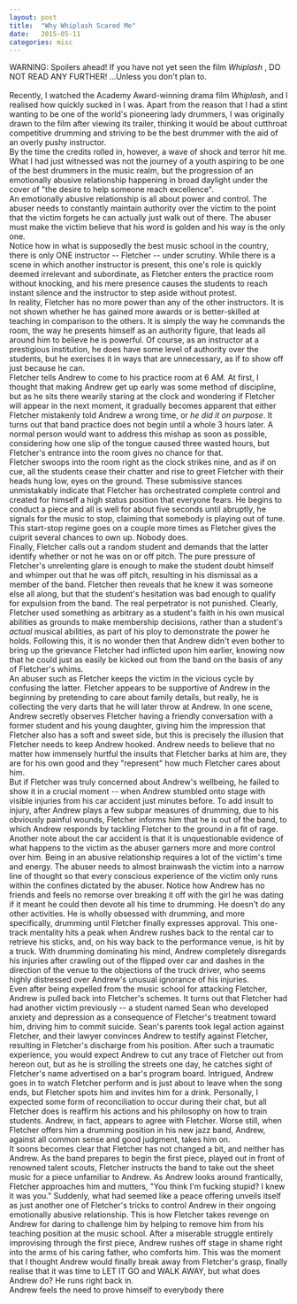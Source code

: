 ```yaml
---
layout: post
title:  "Why Whiplash Scared Me"
date:   2015-05-11
categories: misc
---
```

WARNING: Spoilers ahead! If you have not yet seen the film <i>Whiplash </i>, DO NOT READ ANY FURTHER! ...Unless you don't plan to. <br>
<br>
Recently, I watched the Academy Award-winning drama film <i>Whiplash</i>, and I realised how quickly sucked in I was. Apart from the reason that I had a stint wanting to be one of the world's pioneering lady drummers, I was originally drawn to the film after viewing its trailer, thinking it would be about cutthroat competitive drumming and striving to be the best drummer with the aid of an overly pushy instructor. <br>
By the time the credits rolled in, however, a wave of shock and terror hit me. What I had just witnessed was not the journey of a youth aspiring to be one of the best drummers in the music realm, but the progression of an emotionally abusive relationship happening in broad daylight under the cover of "the desire to help someone reach excellence". <br>
An emotionally abusive relationship is all about power and control. The abuser needs to constantly maintain authority over the victim to the point that the victim forgets he can actually just walk out of there. The abuser must make the victim believe that his word is golden and his way is the only one. <br>
Notice how in what is supposedly the best music school in the country, there is only ONE instructor -- Fletcher -- under scrutiny. While there is a scene in which another instructor is present, this one's role is quickly deemed irrelevant and subordinate, as Fletcher enters the practice room without knocking, and his mere presence causes the students to reach instant silence and the instructor to step aside without protest. <br>
In reality, Fletcher has no more power than any of the other instructors. It is not shown whether he has gained more awards or is better-skilled at teaching in comparison to the others. It is simply the way he commands the room, the way he presents himself as an authority figure, that leads all around him to believe he is powerful. Of course, as an instructor at a prestigious institution, he does have some level of authority over the students, but he exercises it in ways that are unnecessary, as if to show off just because he can. <br>
Fletcher tells Andrew to come to his practice room at 6 AM. At first, I thought that making Andrew get up early was some method of discipline, but as he sits there wearily staring at the clock and wondering if Fletcher will appear in the next moment, it gradually becomes apparent that either Fletcher mistakenly told Andrew a wrong time, or <i>he did it on purpose</i>. It turns out that band practice does not begin until a whole 3 hours later. A normal person would want to address this mishap as soon as possible, considering how one slip of the tongue caused three wasted hours, but Fletcher's entrance into the room gives no chance for that. <br>
Fletcher swoops into the room right as the clock strikes nine, and as if on cue, all the students cease their chatter and rise to greet Fletcher with their heads hung low, eyes on the ground. These submissive stances unmistakably indicate that Fletcher has orchestrated complete control and created for himself a high status position that everyone fears. He begins to conduct a piece and all is well for about five seconds until abruptly, he signals for the music to stop, claiming that somebody is playing out of tune. This start-stop regime goes on a couple more times as Fletcher gives the culprit several chances to own up. Nobody does. <br>
Finally, Fletcher calls out a random student and demands that the latter identify whether or not he was on or off pitch. The pure pressure of Fletcher's unrelenting glare is enough to make the student doubt himself and whimper out that he was off pitch, resulting in his dismissal as a member of the band. Fletcher then reveals that he knew it was someone else all along, but that the student's hesitation was bad enough to qualify for expulsion from the band. The real perpetrator is not punished. Clearly, Fletcher used something as arbitrary as a student's faith in his own musical abilities as grounds to make membership decisions, rather than a student's <i>actual</i> musical abilities, as part of his ploy to demonstrate the power he holds. Following this, it is no wonder then that Andrew didn't even bother to bring up the grievance Fletcher had inflicted upon him earlier, knowing now that he could just as easily be kicked out from the band on the basis of any of Fletcher's whims. <br>
An abuser such as Fletcher keeps the victim in the vicious cycle by confusing the latter. Fletcher appears to be supportive of Andrew in the beginning by pretending to care about family details, but really, he is collecting the very darts that he will later throw at Andrew. In one scene, Andrew secretly observes Fletcher having a friendly conversation with a former student and his young daughter, giving him the impression that Fletcher also has a soft and sweet side, but this is precisely the illusion that Fletcher needs to keep Andrew hooked. Andrew needs to believe that no matter how immensely hurtful the insults that Fletcher barks at him are, they are for his own good and they "represent" how much Fletcher cares about him. <br>
But if Fletcher was truly concerned about Andrew's wellbeing, he failed to show it in a crucial moment -- when Andrew stumbled onto stage with visible injuries from his car accident just minutes before. To add insult to injury, after Andrew plays a few subpar measures of drumming, due to his obviously painful wounds, Fletcher informs him that he is out of the band, to which Andrew responds by tackling Fletcher to the ground in a fit of rage. <br>
Another note about the car accident is that it is unquestionable evidence of what happens to the victim as the abuser garners more and more control over him. Being in an abusive relationship requires a lot of the victim's time and energy. The abuser needs to almost brainwash the victim into a narrow line of thought so that every conscious experience of the victim only runs within the confines dictated by the abuser. Notice how Andrew has no friends and feels no remorse over breaking it off with the girl he was dating if it meant he could then devote all his time to drumming. He doesn't do any other activities. He is wholly obsessed with drumming, and more specifically, drumming until Fletcher finally expresses approval. This one-track mentality hits a peak when Andrew rushes back to the rental car to retrieve his sticks, and, on his way back to the performance venue, is hit by a truck. With drumming dominating his mind, Andrew completely disregards his injuries after crawling out of the flipped over car and dashes in the direction of the venue to the objections of the truck driver, who seems highly distressed over Andrew's unusual ignorance of his injuries. <br>
Even after being expelled from the music school for attacking Fletcher, Andrew is pulled back into Fletcher's schemes. It turns out that Fletcher had had another victim previously -- a student named Sean who developed anxiety and depression as a consequence of Fletcher's treatment toward him, driving him to commit suicide. Sean's parents took legal action against Fletcher, and their lawyer convinces Andrew to testify against Fletcher, resulting in Fletcher's discharge from his position. After such a traumatic experience, you would expect Andrew to cut any trace of Fletcher out from hereon out, but as he is strolling the streets one day, he catches sight of Fletcher's name advertised on a bar's program board. Intrigued, Andrew goes in to watch Fletcher perform and is just about to leave when the song ends, but Fletcher spots him and invites him for a drink. Personally, I expected some form of reconciliation to occur during their chat, but all Fletcher does is reaffirm his actions and his philosophy on how to train students. Andrew, in fact, appears to agree with Fletcher. Worse still, when Fletcher offers him a drumming position in his new jazz band, Andrew, against all common sense and good judgment, takes him on. <br>
It soons becomes clear that Fletcher has not changed a bit, and neither has Andrew. As the band prepares to begin the first piece, played out in front of renowned talent scouts, Fletcher instructs the band to take out the sheet music for a piece unfamiliar to Andrew. As Andrew looks around frantically, Fletcher approaches him and mutters, "You think I'm fucking stupid? I knew it was you." Suddenly, what had seemed like a peace offering unveils itself as just another one of Fletcher's tricks to control Andrew in their ongoing emotionally abusive relationship. This is how Fletcher takes revenge on Andrew for daring to challenge him by helping to remove him from his teaching position at the music school. After a miserable struggle entirely improvising through the first piece, Andrew rushes off stage in shame right into the arms of his caring father, who comforts him. This was the moment that I thought Andrew would finally break away from Fletcher's grasp, finally realise that it was time to LET IT GO and WALK AWAY, but what does Andrew do? He runs right back in. <br>
Andrew feels the need to prove himself to everybody there